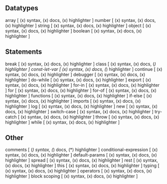 Datatypes
---------
array                                   [ (x) syntax, (x) docs, (x) highlighter ]
number                                  [ (x) syntax, (x) docs, (x) highlighter ]
string                                  [ (x) syntax, (x) docs, (x) highlighter ]
object                                  [ (x) syntax, (x) docs, (x) highlighter ]
boolean                                 [ (x) syntax, (x) docs, (x) highlighter ]


Statements
----------

break                                   [ (x) syntax, (x) docs, (x) highlighter ]
class                                   [ (x) syntax, (x) docs, (*) highlighter ]
const-let-var                           [ (x) syntax, (x) docs, (*) highlighter ]
continue                                [ (x) syntax, (x) docs, (x) highlighter ]
debugger                                [ (x) syntax, (x) docs, (x) highlighter ]
do-while                                [ (x) syntax, (x) docs, (x) highlighter ]
export                                  [ (x) syntax, (x) docs, (x) highlighter ]
for-in                                  [ (x) syntax, (x) docs, (x) highlighter ]
for                                     [ (x) syntax, (x) docs, (x) highlighter ]
for-of                                  [ (x) syntax, (x) docs, (x) highlighter ]
functions                               [ (x) syntax, (x) docs, (x) highlighter ]
if-else                                 [ (x) syntax, (x) docs, (x) highlighter ]
imports                                 [ (x) syntax, (x) docs, (x) highlighter ]
log                                     [ (x) syntax, (x) docs, (x) highlighter ]
new                                     [ (x) syntax, (x) docs, (x) highlighter ]
switch-case                             [ (x) syntax, (x) docs, (x) highlighter ]
try-catch                               [ (x) syntax, (x) docs, (x) highlighter ]
throw                                   [ (x) syntax, (x) docs, (x) highlighter ]
while                                   [ (x) syntax, (x) docs, (x) highlighter ]


Other
-----

comments                                [ (*) syntax, (*) docs, (*) highlighter ]
conditional-expression                  [ (x) syntax, (x) docs, (x) highlighter ]
default-params                          [ (x) syntax, (x) docs, (x) highlighter ]
spread                                  [ (x) syntax, (x) docs, (x) highlighter ]
rest                                    [ (x) syntax, (x) docs, (x) highlighter ]
this                                    [ (x) syntax, (x) docs, (x) highlighter ]
typing                                  [ (x) syntax, (x) docs, (x) highlighter ]
operators                               [ (x) syntax, (x) docs, (x) highlighter ]
block scoping                           [ (x) syntax, (x) docs, (x) highlighter ]
